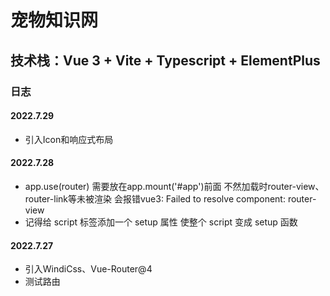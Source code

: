 # 宠物知识网

## 技术栈：Vue 3 + Vite + Typescript + ElementPlus

### 日志

#### 2022.7.29

+ 引入Icon和响应式布局

#### 2022.7.28

+ app.use(router) 需要放在app.mount('#app')前面 不然加载时router-view、router-link等未被渲染 会报错vue3: Failed to resolve component: router-view
+ 记得给 script 标签添加一个 setup 属性 使整个 script 变成 setup 函数

#### 2022.7.27

+ 引入WindiCss、Vue-Router@4
+ 测试路由
